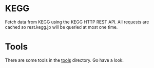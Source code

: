 # KEGG 
Fetch data from KEGG using the KEGG HTTP REST API.  All requests are cached so
rest.kegg.jp will be queried at most one time. 

# Tools
There are some tools in the [tools](tools/) directory. Go have a look. 
